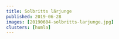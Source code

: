 ```yaml
---
title: Solbritts lärjunge
published: 2019-06-28
images: [20190604-solbritts-larjunge.jpg]
clusters: [humla]
---
```

